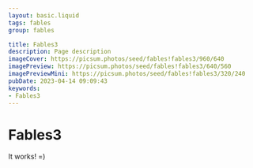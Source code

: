 ```yaml
---
layout: basic.liquid
tags: fables
group: fables

title: Fables3
description: Page description
imageCover: https://picsum.photos/seed/fables!fables3/960/640
imagePreview: https://picsum.photos/seed/fables!fables3/640/560
imagePreviewMini: https://picsum.photos/seed/fables!fables3/320/240
pubDate: 2023-04-14 09:09:43
keywords:
- Fables3
---
```


# Fables3

It works! =)
